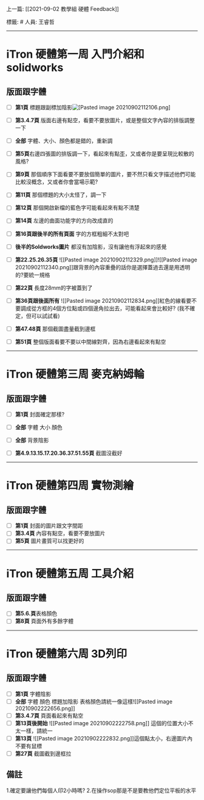 上一篇: [[2021-09-02 教學組 硬體 Feedback]]

標籤: #
人員: 王睿哲

---

# iTron 硬體第一周 入門介紹和solidworks

## 版面跟字體

- [ ] **第1頁** 標題跟副標加陰影![[Pasted image 20210902112106.png]](最右邊的是加陰影的工具)
- [ ] **第3.4.7頁** 版面右邊有點空，看要不要放圖片，或是整個文字內容的排版調整一下
- [ ] **全部** 字體、大小、顏色都是錯的，重新調
- [ ] **第5頁**右邊四張圖的排版調一下，看起來有點歪，又或者你是要呈現比較散的風格?
- [ ] **第9頁** 那個順序下面看要不要放個簡單的圖片，要不然只看文字描述他們可能比較沒概念，又或者你會當場示範?
- [ ] **第11頁** 那個標題的大小太怪了，調一下
- [ ] **第12頁** 那個開啟新檔的藍色字可能看起來有點不清楚
- [ ] **第14頁** 左邊的曲面功能字的方向改成直的
- [ ] **第16頁跟後半的所有頁面** 字的方框粗細不太對吧
- [ ] **後半的Soldworks圖片** 都沒有加陰影，沒有讓他有浮起來的感覺
- [ ] **第22.25.26.35頁** ![[Pasted image 20210902112329.png]]![[Pasted image 20210902112340.png]]跟背景的內容重疊的話你是選擇蓋過去還是用透明的?要統一規格
- [ ] **第22頁** 長度28mm的字被蓋到了
- [ ] **第36頁跟後面所有** ![[Pasted image 20210902112834.png]]紅色的線看要不要調成從方框的4個方位點或四個邊角拉出去，可能看起來會比較好? (我不確定，但可以試試看)
- [ ] **第47.48頁** 那個截圖盡量截到邊框
- [ ] **第51頁** 整個版面看要不要以中間線對齊，因為右邊看起來有點空


---
# iTron 硬體第三周 麥克納姆輪

## 版面跟字體

- [ ] **第1頁** 封面確定那樣?
- [ ] **全部** 字體 大小 顏色
- [ ] **全部** 背景陰影
- [ ] **第4.9.13.15.17.20.36.37.51.55頁** 截圖沒截好


---
# iTron 硬體第四周 實物測繪

## 版面跟字體

- [ ] **第1頁** 封面的圖片跟文字間距
- [ ] **第3.4頁** 內容有點空，看要不要放圖片
- [ ] **第5頁** 圖片畫質可以找更好的
---
# iTron 硬體第五周 工具介紹
## 版面跟字體
- [ ] **第5.6.頁**表格顏色
- [ ] **第8頁** 頁面外有多餘字體
---

# iTron 硬體第六周 3D列印

## 版面跟字體

- [ ] **第1頁** 字體陰影
- [ ] **全部** 字體 顏色 標題加陰影 表格顏色請統一像這樣![[Pasted image 20210902222656.png]]
- [ ] **第3.4.7頁** 頁面看起來有點空 
- [ ] **第13頁後開始** ![[Pasted image 20210902222758.png]] 這個的位置大小不太一樣，請統一
- [ ] **第13頁** ![[Pasted image 20210902222832.png]]這個點太小，右邊圖片內不要有鼠標
- [ ] **第27頁** 截圖截到邊框拉

## 備註
1.確定要讓他們每個人印2小時嗎?
2.在操作sop那是不是要教他們定位平板的水平
